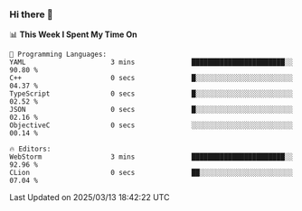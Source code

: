 ### Hi there 👋

<!--
**asdf12303116/asdf12303116** is a ✨ _special_ ✨ repository because its `README.md` (this file) appears on your GitHub profile.

Here are some ideas to get you started:

- 🔭 I’m currently working on ...
- 🌱 I’m currently learning ...
- 👯 I’m looking to collaborate on ...
- 🤔 I’m looking for help with ...
- 💬 Ask me about ...
- 📫 How to reach me: ...
- 😄 Pronouns: ...
- ⚡ Fun fact: ...
-->

<!--START_SECTION:waka-->
📊 **This Week I Spent My Time On** 

```text
💬 Programming Languages: 
YAML                     3 mins              ███████████████████████░░   90.80 % 
C++                      0 secs              █░░░░░░░░░░░░░░░░░░░░░░░░   04.37 % 
TypeScript               0 secs              █░░░░░░░░░░░░░░░░░░░░░░░░   02.52 % 
JSON                     0 secs              █░░░░░░░░░░░░░░░░░░░░░░░░   02.16 % 
ObjectiveC               0 secs              ░░░░░░░░░░░░░░░░░░░░░░░░░   00.14 % 

🔥 Editors: 
WebStorm                 3 mins              ███████████████████████░░   92.96 % 
CLion                    0 secs              ██░░░░░░░░░░░░░░░░░░░░░░░   07.04 % 
```


 Last Updated on 2025/03/13 18:42:22 UTC
<!--END_SECTION:waka-->
